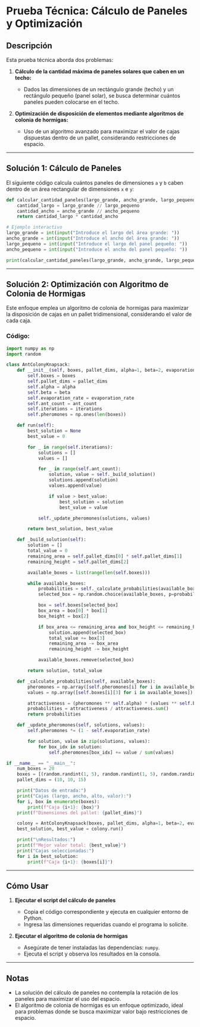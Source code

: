 # Prueba Técnica: Cálculo de Paneles y Optimización

## Descripción
Esta prueba técnica aborda dos problemas:

1. **Cálculo de la cantidad máxima de paneles solares que caben en un techo:**
   - Dados las dimensiones de un rectángulo grande (techo) y un rectángulo pequeño (panel solar), se busca determinar cuántos paneles pueden colocarse en el techo.

2. **Optimización de disposición de elementos mediante algoritmos de colonia de hormigas:**
   - Uso de un algoritmo avanzado para maximizar el valor de cajas dispuestas dentro de un pallet, considerando restricciones de espacio.

---

## Solución 1: Cálculo de Paneles

El siguiente código calcula cuántos paneles de dimensiones `a` y `b` caben dentro de un área rectangular de dimensiones `x` e `y`:

```python
def calcular_cantidad_paneles(largo_grande, ancho_grande, largo_pequeno, ancho_pequeno):
    cantidad_largo = largo_grande // largo_pequeno
    cantidad_ancho = ancho_grande // ancho_pequeno
    return cantidad_largo * cantidad_ancho

# Ejemplo interactivo
largo_grande = int(input("Introduce el largo del área grande: "))
ancho_grande = int(input("Introduce el ancho del área grande: "))
largo_pequeno = int(input("Introduce el largo del panel pequeño: "))
ancho_pequeno = int(input("Introduce el ancho del panel pequeño: "))

print(calcular_cantidad_paneles(largo_grande, ancho_grande, largo_pequeno, ancho_pequeno))
```

---

## Solución 2: Optimización con Algoritmo de Colonia de Hormigas

Este enfoque emplea un algoritmo de colonia de hormigas para maximizar la disposición de cajas en un pallet tridimensional, considerando el valor de cada caja.

### Código:

```python
import numpy as np
import random

class AntColonyKnapsack:
    def __init__(self, boxes, pallet_dims, alpha=1, beta=2, evaporation_rate=0.5, ant_count=10, iterations=100):
        self.boxes = boxes
        self.pallet_dims = pallet_dims
        self.alpha = alpha
        self.beta = beta
        self.evaporation_rate = evaporation_rate
        self.ant_count = ant_count
        self.iterations = iterations
        self.pheromones = np.ones(len(boxes))

    def run(self):
        best_solution = None
        best_value = 0

        for _ in range(self.iterations):
            solutions = []
            values = []

            for _ in range(self.ant_count):
                solution, value = self._build_solution()
                solutions.append(solution)
                values.append(value)

                if value > best_value:
                    best_solution = solution
                    best_value = value

            self._update_pheromones(solutions, values)

        return best_solution, best_value

    def _build_solution(self):
        solution = []
        total_value = 0
        remaining_area = self.pallet_dims[0] * self.pallet_dims[1]
        remaining_height = self.pallet_dims[2]

        available_boxes = list(range(len(self.boxes)))

        while available_boxes:
            probabilities = self._calculate_probabilities(available_boxes)
            selected_box = np.random.choice(available_boxes, p=probabilities)

            box = self.boxes[selected_box]
            box_area = box[0] * box[1]
            box_height = box[2]

            if box_area <= remaining_area and box_height <= remaining_height:
                solution.append(selected_box)
                total_value += box[3]
                remaining_area -= box_area
                remaining_height -= box_height

            available_boxes.remove(selected_box)

        return solution, total_value

    def _calculate_probabilities(self, available_boxes):
        pheromones = np.array([self.pheromones[i] for i in available_boxes])
        values = np.array([self.boxes[i][3] for i in available_boxes])

        attractiveness = (pheromones ** self.alpha) * (values ** self.beta)
        probabilities = attractiveness / attractiveness.sum()
        return probabilities

    def _update_pheromones(self, solutions, values):
        self.pheromones *= (1 - self.evaporation_rate)

        for solution, value in zip(solutions, values):
            for box_idx in solution:
                self.pheromones[box_idx] += value / sum(values)

if __name__ == "__main__":
    num_boxes = 20
    boxes = [(random.randint(1, 5), random.randint(1, 5), random.randint(1, 5), random.randint(10, 100)) for _ in range(num_boxes)]
    pallet_dims = (10, 10, 15)

    print("Datos de entrada:")
    print("Cajas (largo, ancho, alto, valor):")
    for i, box in enumerate(boxes):
        print(f"Caja {i+1}: {box}")
    print(f"Dimensiones del pallet: {pallet_dims}")

    colony = AntColonyKnapsack(boxes, pallet_dims, alpha=1, beta=2, evaporation_rate=0.5, ant_count=10, iterations=50)
    best_solution, best_value = colony.run()

    print("\nResultados:")
    print(f"Mejor valor total: {best_value}")
    print("Cajas seleccionadas:")
    for i in best_solution:
        print(f"Caja {i+1}: {boxes[i]}")
```

---

## Cómo Usar
1. **Ejecutar el script del cálculo de paneles**
   - Copia el código correspondiente y ejecuta en cualquier entorno de Python.
   - Ingresa las dimensiones requeridas cuando el programa lo solicite.

2. **Ejecutar el algoritmo de colonia de hormigas**
   - Asegúrate de tener instaladas las dependencias: `numpy`.
   - Ejecuta el script y observa los resultados en la consola.

---

## Notas
- La solución del cálculo de paneles no contempla la rotación de los paneles para maximizar el uso del espacio.
- El algoritmo de colonia de hormigas es un enfoque optimizado, ideal para problemas donde se busca maximizar valor bajo restricciones de espacio.
